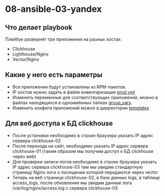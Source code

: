 # 08-ansible-03-yandex

## Что делает playbook

Плейбук развернёт три приложения на разных хостах:

- Clickhouse
- Lighthouse/Nginx	
- Vector/Nginx

## Какие у него есть параметры

- Все приложения будут установлены из RPM-пакетов.
- IP хостов нужно задать в файле инвентаризации [prod.yml](playbook/inventory/prod.yml)
- Изменить переменные для соответствующих приложений, можно в файлах находящихся в одноимённых папках [group_vars](playbook/group_vars).
- Изменить конфиги приложений можно в дирректории [templates](playbook/templates)

## Для веб доступа к БД clickhouse

- После установки необходимо в строке браузера указать IP адрес сервера clickhouse-02
- После перехода на сайт, необходимо указать IP адрес сервера clickhouse-01 (таким образом мы получим доступ к БД clickhouse через web)
- Для проверки записи логов необходимо в строке браузера указать IP адрес сервера clickhouse-03 там мы увидим стандартную страницу Nginx логи о посещении которой передаются через vector
- Теперь на веб странице clickhouse-02, в базе данных logs, в таблице access_logs, после обновления мы увидим данные лога /var/log/nginx/access.log с сервера clickhouse-03
